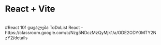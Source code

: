 # React + Vite

<br/>
#React 101
დავალება ToDoList React - https://classroom.google.com/c/Nzg5NDczMzQyMjk1/a/ODE2ODY0MTY2NzY2/details
<br/>
